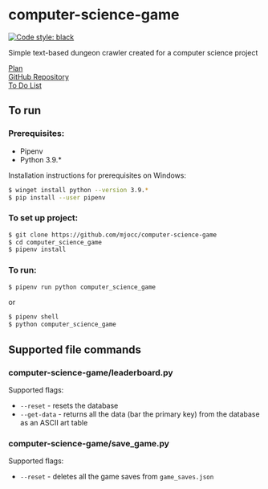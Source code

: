 # computer-science-game

[![Code style: black](https://img.shields.io/badge/code%20style-black-000000.svg)](https://github.com/psf/black)

Simple text-based dungeon crawler created for a computer science project

[Plan](https://github.com/matthew-occleshaw/computer-science-game/blob/master/game-plan.md)  
[GitHub Repository](https://github.com/matthew-occleshaw/computer-science-game "Github")  
[To Do List](https://github.com/matthew-occleshaw/computer-science-game/blob/master/game-plan.md)

## To run

### Prerequisites:

- Pipenv
- Python 3.9.\*

Installation instructions for prerequisites on Windows:

```bash
$ winget install python --version 3.9.*
$ pip install --user pipenv
```

### To set up project:

```bash
$ git clone https://github.com/mjocc/computer-science-game
$ cd computer_science_game
$ pipenv install
```

### To run:

```bash
$ pipenv run python computer_science_game
```

or

```bash
$ pipenv shell
$ python computer_science_game
```

## Supported file commands

### computer-science-game/leaderboard.py

Supported flags:

- `--reset` - resets the database
- `--get-data` - returns all the data (bar the primary key) from the database as an ASCII art table

### computer-science-game/save_game.py

Supported flags:

- `--reset` - deletes all the game saves from `game_saves.json`
